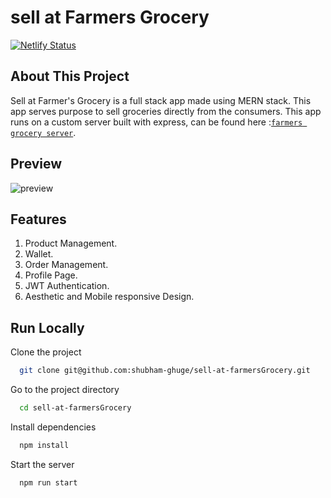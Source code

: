 # sell at Farmers Grocery

[![Netlify Status](https://api.netlify.com/api/v1/badges/0b5b47a7-5620-443b-8546-4696fa57ebcd/deploy-status)](https://app.netlify.com/sites/farmers-grocery/deploys)

## About This Project

Sell at Farmer's Grocery is a full stack app made using MERN stack. This app serves purpose to sell groceries directly from the consumers. This app runs on a custom server built with express, can be found here :[`farmers grocery server`](https://github.com/shubham-ghuge/api-farmers-grocery/tree/v2.0.0).

## Preview

![preview](./demo.gif)

## Features

1. Product Management.
2. Wallet.
3. Order Management.
4. Profile Page.
5. JWT Authentication.
6. Aesthetic and Mobile responsive Design.

## Run Locally

Clone the project

```bash
  git clone git@github.com:shubham-ghuge/sell-at-farmersGrocery.git
```

Go to the project directory

```bash
  cd sell-at-farmersGrocery
```

Install dependencies

```bash
  npm install
```

Start the server

```bash
  npm run start
```
